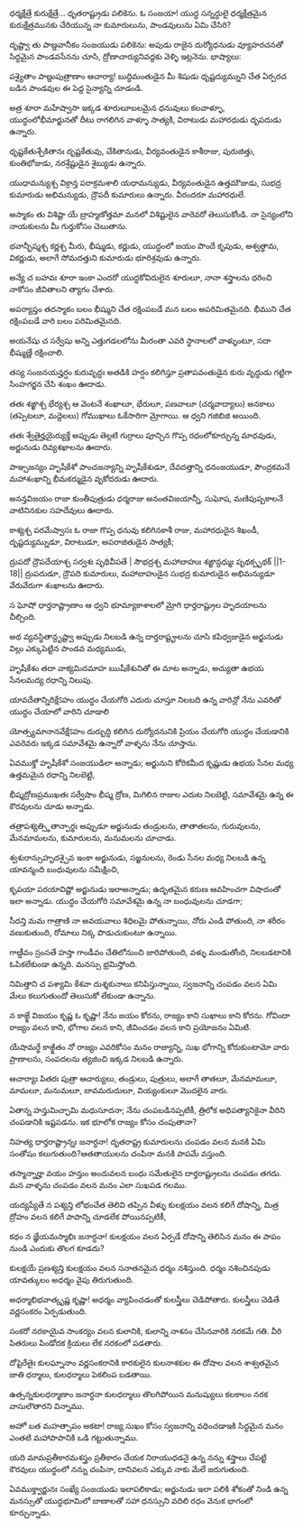 ధర్మక్షేత్రే కురుక్షేత్రే...
ధృతరాష్ట్రుడు పలికెను.
ఓ సంజయా! యుద్ధ సన్నద్ధులై ధర్మక్షేత్రమైన కురుక్షేత్రమునకు చేరియున్న నా కుమారులును, పాండవులును ఏమి చేసిరి?

దృష్ట్వా తు పాణ్డవానీకం
సంజయుడు పలికెను: 
అపుడు రాజైన దుర్యోధనుడు వ్యూహరచనతో సిద్ధమైన పాండవసేనను చూసి, ద్రోణాచార్యునివద్దకు వెళ్ళి ఇట్లనెను. భాష్యాలు: 

పశ్యైతాం పాణ్డుపుత్రాణాం
ఆచార్యా! బుద్ధిమంతుడైన మీ శిషుడు ధృష్టద్యుమ్నుని చేత ఏర్పరచ బడిన పాండవుల ఈ పెద్ద సైన్యాన్ని చూడండి.

అత్ర శూరా మహేష్వాసా
ఇక్కడ శూరులూబలమైన ధనువులు కలవాళ్ళూ, యుద్ధంలోభీమార్జునతో దీటు రాగలిగిన వాళ్ళూ సాత్యకి, విరాటుడు మహారధుడు దృపదుడు ఉన్నారు.

ధృష్టకేతుశ్చేకితానః
దృష్టకేతువు, చేకితానుడు, వీర్యవంతుడైన కాశీరాజు, పురుజిత్తు, కుంతిభోజుడు, నరశ్రేష్టుడైన శైబ్యుడు ఉన్నారు.

యుధామన్యుశ్చ విక్రాన్త
పరాక్రమశాలి యధామన్యుడు, వీర్యవంతుడైన ఉత్తమౌజుడు, సుభద్ర కుమారుడు అభిమన్యుడు, ద్రౌపదీ కుమారులు ఉన్నారు. వీరందరూ మహారధులే.

అస్మాకం తు విశిష్టా యే
బ్రాహ్మణోత్తమా మనలో విశిష్టులైన వారెవరో తెలుసుకోండి. నా సైన్యంలోని నాయకులను మీ గుర్తుకోసం చెబుతాను.

భవాన్భీష్మశ్చ కర్ణశ్చ
మీరు, భీష్ముడు, కర్ణుడు, యుద్ధంలో జయం పొందే కృపుడు, అశ్వత్థామ, వికర్ణుడు, అలాగే సోమదత్తుని కుమారుడు భూరిశ్రవుడు ఉన్నారు.

అన్యే చ బహవః శూరా
ఇంకా ఎందరో యుద్ధకోవిదులైన శూరులూ, నానా శస్త్రాలను ధరించి నాకోసం జీవితాలని త్యాగం చేశారు.

అపర్యాప్తం తదస్మాకం బలం
భీష్ముని చేత రక్షింపబడే మన బలం అపరిమితమైనది. భీముని చేత రక్షింపబడే వారి బలం పరిమితమైనది.

అయనేషు చ సర్వేషు
అన్ని ఎత్తుగడలలోను మీరంతా ఎవరి స్థానాలలో వాళ్ళుంటూ, సదా భీష్ముణ్ణే రక్షించాలి.

తస్య సంజనయన్హర్షం కురువృద్ధః
అతడికి హర్షం కలిగిస్తూ ప్రతాపవంతుడైన కురు వృద్ధుడు గట్టిగా సింహగర్జన చేసి శంఖం ఊదాడు.

తతః శఙ్ఖాశ్చ భేర్యశ్చ
ఆ వెంటనే శంఖాలూ, భేరులూ, పణవాలూ (చర్మవాద్యాలు) అనకాలు (తప్పెటలూ, మద్దెలలు) గోముఖాలు ఓకేసారిగా మ్రోగాయి. ఆ ధ్వని గజిబిజి అయింది.

తతః శ్వేతైర్హయైర్యుక్తే
అప్పుడు తెల్లటి గుర్రాలు పూన్చిన గొప్ప రధంలోకూర్చున్న మాధవుడు, అర్జునుడు దివ్యశఖాలను ఊదారు.

పాఞ్చజన్యం హృషీకేశో
పాంచజన్యాన్ని హృషీకేశుడూ, దేవదత్తాన్ని ధనంజయుడూ, పౌంద్రకమనే మహాశంఖాన్ని భీమకర్ముడైన వృకోదరుడు ఊదారు.

అనన్తవిజయం రాజా
కుంతీపుత్రుడు ధర్మరాజు అనంతవిజయాన్నీ, సుఘోష, మణిపుష్పకాలనే వాటినినకుల సహదేవులు ఊదారు.

కాశ్యశ్చ పరమేష్వాసః
ఓ రాజా గొప్ప ధనువు కలిగినకాశీ రాజు, మహారధుదైన శిఖండీ, దృష్టద్యుమ్నుడూ, విరాటుడూ, అపరాజితుడైన సాత్యకీ; 

ద్రుపదో ద్రౌపదేయాశ్చ సర్వశః పృథివీపతే | సౌభద్రశ్చ మహాబాహుః శఙ్ఖాన్దధ్ముః పృథక్పృథక్ ||1-18||
ద్రుపదుడూ, ద్రౌపది కుమారులు, మహాబాహుడైన సుభద్ర కుమారుడైన అభిమన్యుడూ వేరువేరుగా శంఖాలను ఊదారు.

స ఘోషో ధార్తరాష్ట్రాణాం
ఆ ధ్వని భూమ్యాకాశాలలో మ్రోగి ధార్తరాష్ట్రుల హృదయాలను చీల్చింది.

అథ వ్యవస్థితాన్దృష్ట్వా
అప్పుడు నిలబడి ఉన్న దార్తరాష్టౄలను చూసి కపిధ్వజుడైన అర్జునుడు విల్లు ఎక్కుపెట్టిన పాండవ మధ్యముడు, 

హృషీకేశం తదా వాక్యమిదమాహ
ఋషీకేశునితో ఈ మాట అన్నాడు, అచ్యుతా ఉభయ సేనలమద్య రధాన్ని నిలుపు.

యావదేతాన్నిరిక్షేऽహం
యుద్ధం చేయగోరి ఎదురు చూస్తూ నిలబది ఉన్న వారిన్లో నేను ఎవరితో యుద్ధం చేయాలో వారిని చూడాలి

యోత్స్యమానానవేక్షేऽహం
దుర్బుద్ధి కలిగిన దుర్యోదనునికి ప్రియం చేయగోరి యుద్ధం చేయడానికి ఎవరెవరు ఇక్కడ సమావేశమై ఉన్నారో వాళ్ళను నేను చూస్తాను.

ఏవముక్తో హృషీకేశో
సంజయుడిలా అన్నాడు; అర్జునుని కోరికమీద కృష్ణుడు ఉభయ సేనల మధ్య ఉత్తమమైన రధాన్ని నిలబెట్టి, 

భీష్మద్రోణప్రముఖతః సర్వేషాం
భీష్మ ద్రోణ, మిగిలిన రాజుల ఎదుట నిలబెట్టి, సమావేశమై ఉన్న ఈ కౌరవులను చూడు అన్నాడు.

తత్రాపశ్యత్స్థితాన్పార్థః
అప్పుడూ అర్జునుడు తండ్రులను, తాతాతలను, గురువులను, మేనమామలను, కుమారులను, మనుమలను చూచాడు.

శ్వశురాన్సుహృదశ్చైవ
ఇంకా అర్జునుడు, సజ్జనులను, రెండు సేనల మధ్య నిలబడి ఉన్న యావన్మంది బంధువులను సమీక్షించి, 

కృపయా పరయావిష్టో
అర్జునుడు ఇలాఅన్నాడు; ఉదృతమైన కరుణ ఆవహించగా విషాదంతో ఇలా అన్నాడు. యుద్ధం చేయగోరి సమావేశమై ఉన్న నా బంధువులను చూడగా; 

సీదన్తి మమ గాత్రాణి
నా అవయవాలు శిధిలమై పోతున్నాయి, నోరు ఎండి పోతుంది, నా శరీరం వణుకుతుంది, రోమాలు నిక్క పొడుచుకుంటూ ఉన్నాయి.

గాణ్డీవం స్రంసతే హస్తా
గాండీవం చేతిలోనుంచి జారిపోతుంది, వళ్ళు మండుతోంది, నిలబడటానికి ఓపికలేకుండా ఉన్నది. మనస్సు భ్రమిస్తోంది.

నిమిత్తాని చ పశ్యామి
కేశవా దుశ్శకునాలు కనిపిస్తున్నాయి, స్వజనాన్ని చంపడం వలన ఏమి మేలు కలుగుతుందో తెలుసుకో లేకుండా ఉన్నాను.

న కాఙ్క్షే విజయం కృష్ణ
ఓ కృష్ణా! నేను జయం కోరను, రాజ్యం కాని సుఖాలు కాని కోరను. గోవిందా రాజ్యం వలన కాని, భోగాల వలన కాని, జీవించడం వలన కాని ప్రయోజనం ఏమిటి.

యేషామర్థే కాఙ్క్షితం నో రాజ్యం
ఎవరికోసం మనం రాజ్యాన్ని, సుఖ భోగాన్ని కోరుకుంటామో వారు ప్రాణాలను, సంపదలను త్యజించి ఇక్కడ నిలబడి ఉన్నారు.

ఆచార్యాః పితరః పుత్రా
ఆచార్యులు, తండ్రులు, పుత్రులు, అలాగే తాతలూ, మేనమామలూ, మామలూ, మనుమలూ, బావమరుదులూ, వియ్యంకులూ మొదలైన వారు.

ఏతాన్న హన్తుమిచ్ఛామి
మధుసూదనా; నేను చంపబడినప్పటికీ, త్రిలోక అధిపత్యానికైనా వీరిని చంపడానికి ఇష్టపడను. ఇక భూలోక రాజ్యం కోసం చంపుతానా?

నిహత్య ధార్తరాష్ట్రాన్నః
జనార్ధనా! దృతరాష్ట్ర కుమారులను చంపడం వలన మనకి ఏమి సంతోషం కలుగుతుంది?ఆతతాయులను చంపినా మనకి పాపమే వస్తుంది.

తస్మాన్నార్హా వయం హన్తుం
అందువలన బంధు సమేతులైన దార్తరాష్ట్రులను చంపడం తగదు. మన వాళ్ళను చంపడం వలన మనం ఎలా సుఖపడ గలము.

యద్యప్యేతే న పశ్యన్తి
లోభంచేత తెలివి తప్పిన వీళ్ళు కులక్షయం వలన కలిగే దోషాన్ని, మిత్ర ద్రోహం వలన కలిగే పాపాన్ని చూడలేక పోయినప్పటికీ, 

కథం న జ్ఞేయమస్మాభిః
జనార్ధనా! కులక్షయం వలన ఏర్పడే దోషాన్ని తెలిసిన మనం ఈ పాపం నుండి ఎందుకు తొలగ కూడదు?

కులక్షయే ప్రణశ్యన్తి
కులక్షయం వలన సనాతనమైన ధర్మం నశిస్తుంది. ధర్మం నశించినపుడు యావత్కులం అధర్మం వైపు తిరుగుతుంది.

అధర్మాభిభవాత్కృష్ణ
కృష్ణా! అధర్మం వ్యాపించడంతో కులస్త్రీలు చెడిపోతారు. కులస్త్రీలు చెడితే వర్ణసంకరం ఏర్పడుతుంది.

సంకరో నరకాయైవ
సాంకర్యం వలన కులానికి, కులాన్ని నాశనం చేసినవారికి నరకమే గతి. వీరి పితరులు పిండోదక క్రియలు లేక నరకంలో పడతారు.

దోషైరేతైః కులఘ్నానాం
వర్ణసంకరానికి కారకులైన కులనాశకుల ఈ దోషాల వలన శాశ్వతమైన జాతి ధర్మాలు, కులధర్మాలు పెకలింప బడతాయి.

ఉత్సన్నకులధర్మాణాం
జనార్ధనా కులధర్మాలు తొలగిపోయిన మనుష్యులు కలకాలం నరక వాసులౌతారని విన్నాము.

అహో బత మహత్పాపం
అకటా! రాజ్య సుఖం కోసం స్వజనాన్ని వధించడాఇకి సిద్ధమైన మనం ఎంతటి మహాపాపానికి ఒడి గట్టుతున్నాము.

యది మామప్రతీకారమశస్త్రం
ప్రతీకారం చేయక నిరాయుధడనై ఉన్న నన్ను శస్త్రాలు చేపట్టి కౌరవులు యుద్ధంలో నన్ను చంపినా, దానివలన ఎక్కువ నాకు మేలే జరుగుతుంది.

ఏవముక్త్వార్జునః సంఖ్యే
సంజయుడు ఇలాపలికాడు; అర్జునుడు ఇలా పలికి శోకంతో నిండి ఉన్న మనస్సుతో యుద్ధభూమిలో బాణాలతో సహా ధనస్సుని వదిలి రధం వెనుక భాగంలో కూర్చున్నాడు.